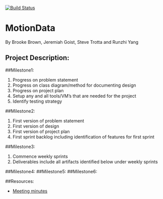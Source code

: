 [![Build Status](https://travis-ci.com/goistjt/MotionData.svg?token=MFyro9vzyExsWPEjugtV&branch=master)](https://travis-ci.com/goistjt/MotionData)
# MotionData
By Brooke Brown, Jeremiah Goist, Steve Trotta and Runzhi Yang
## Project Description:
##Milestone1:
  1.	Progress on problem statement
  2.	Progress on class diagram/method for documenting design
  3.	Progress on project plan
  4.	Setup any and all tools/VM’s that are needed for the project
  5.	Identify testing strategy
  	
##Milestone2:
  1.	First version of problem statement
  2.	First version of design
  3.	First version of project plan
  4.	First sprint backlog including identification of features for first sprint
  
##Milestone3:
  1.	Commence weekly sprints
  2.	Deliverables include all artifacts identified below under weekly sprints

##Milestone4:
##Milestone5:
##Milestone6:

##Resources:
- [Meeting minutes](https://docs.google.com/document/d/1QG2Vc7Fuq_-LPjUG3eRwiL3g6tIQKHReexd1JDyUs9I/edit?usp=sharing)
